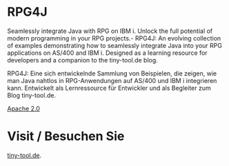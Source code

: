 # RPG4J
Seamlessly integrate Java with RPG on IBM i. Unlock the full potential of modern programming in your RPG projects.-
RPG4J: An evolving collection of examples demonstrating how to seamlessly integrate Java into your RPG applications on AS/400 and IBM i. Designed as a learning resource for developers and a companion to the tiny-tool.de blog.

RPG4J: Eine sich entwickelnde Sammlung von Beispielen, die zeigen, wie man Java nahtlos in RPG-Anwendungen auf AS/400 und IBM i integrieren kann. Entwickelt als Lernressource für Entwickler und als Begleiter zum Blog tiny-tool.de.

[Apache 2.0](LICENSE)
# Visit / Besuchen Sie
[tiny-tool.de](https://tiny-tool.de/).
